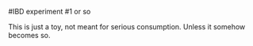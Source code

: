 #IBD experiment #1 or so

This is just a toy, not meant for serious consumption.  Unless it somehow becomes so.  